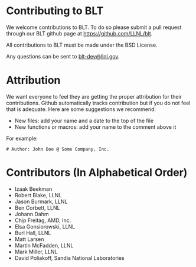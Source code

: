 # Contributing to BLT

We welcome contributions to BLT. To do so please submit a pull request through our
BLT github page at https://github.com/LLNL/blt.

All contributions to BLT must be made under the BSD License.

Any questions can be sent to blt-dev@llnl.gov.

# Attribution

We want everyone to feel they are getting the proper attribution for their
contributions.  Github automatically tracks contribution but if you do not feel
that is adequate. Here are some suggestions we recommend:

* New files: add your name and a date to the top of the file
* New functions or macros: add your name to the comment above it

For example: 

```
# Author: John Doe @ Some Company, Inc.
```

# Contributors (In Alphabetical Order)

* Izaak Beekman
* Robert Blake, LLNL
* Jason Burmark, LLNL
* Ben Corbett, LLNL
* Johann Dahm
* Chip Freitag, AMD, Inc.
* Elsa Gonsiorowski, LLNL
* Burl Hall, LLNL
* Matt Larsen
* Martin McFadden, LLNL
* Mark Miller, LLNL
* David Poliakoff, Sandia National Laboratories

